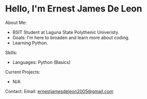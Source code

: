 # Hello, I'm Ernest James De Leon
About Me:
  - BSIT Student at Laguna State Polythenic Univeristy.
  - Goals: I'm here to broaden and learn more about coding.
  - Learning Python.

Skills:
  - Languages: Python (Basics)

Current Projects:
  - N/A

Contact:
Email: ernestjamesdeleon2005@gmail.com 
